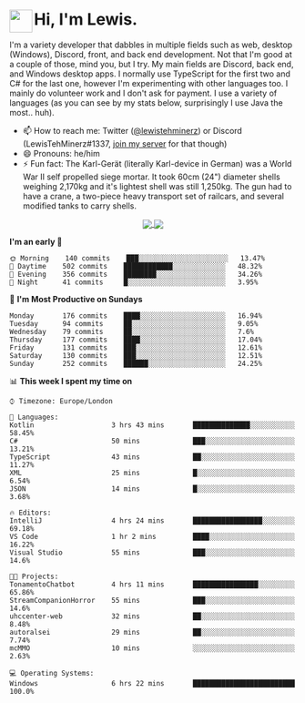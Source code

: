 <h1><img align="left" src="https://cdn.discordapp.com/emojis/552927506957729802.gif" width="40">Hi, I'm Lewis.</h1>

I'm a variety developer that dabbles in multiple fields such as web, desktop (Windows), Discord, front, and back end development. Not that I'm good at a couple of those, mind you, but I try. My main fields are Discord, back end, and Windows desktop apps. I normally use TypeScript for the first two and C# for the last one, however I'm experimenting with other languages too. I mainly do volunteer work and I don't ask for payment. I use a variety of languages (as you can see by my stats below, surprisingly I use Java the most.. huh).

- 📫 How to reach me: Twitter ([@lewistehminerz](https://twitter.com/lewistehminerz)) or Discord (LewisTehMinerz#1337, [join my server](https://discord.gg/XnUh7JB) for that though)
- 😄 Pronouns: he/him
- ⚡ Fun fact: The Karl-Gerät (literally Karl-device in German) was a World War II self propelled siege mortar. It took 60cm (24") diameter shells weighing 2,170kg and it's lightest shell was still 1,250kg. The gun had to have a crane, a two-piece heavy transport set of railcars, and several modified tanks to carry shells.

<p align="center">
  <a href="https://github.com/anuraghazra/github-readme-stats">
    <img align="center" src="https://github-readme-stats.vercel.app/api?username=LewisTehMinerz&count_private=true&show_icons=true&theme=gruvbox">
  </a>
  <a href="https://github.com/anuraghazra/github-readme-stats">
    <img align="center" src="https://github-readme-stats.vercel.app/api/top-langs/?username=LewisTehMinerz&layout=compact&theme=gruvbox">
  </a>
</p>

<!--START_SECTION:waka-->
**I'm an early 🐤** 

```text
🌞 Morning    140 commits    ███░░░░░░░░░░░░░░░░░░░░░░   13.47% 
🌆 Daytime    502 commits    ████████████░░░░░░░░░░░░░   48.32% 
🌃 Evening    356 commits    ████████░░░░░░░░░░░░░░░░░   34.26% 
🌙 Night      41 commits     █░░░░░░░░░░░░░░░░░░░░░░░░   3.95%

```
📅 **I'm Most Productive on Sundays** 

```text
Monday       176 commits    ████░░░░░░░░░░░░░░░░░░░░░   16.94% 
Tuesday      94 commits     ██░░░░░░░░░░░░░░░░░░░░░░░   9.05% 
Wednesday    79 commits     ██░░░░░░░░░░░░░░░░░░░░░░░   7.6% 
Thursday     177 commits    ████░░░░░░░░░░░░░░░░░░░░░   17.04% 
Friday       131 commits    ███░░░░░░░░░░░░░░░░░░░░░░   12.61% 
Saturday     130 commits    ███░░░░░░░░░░░░░░░░░░░░░░   12.51% 
Sunday       252 commits    ██████░░░░░░░░░░░░░░░░░░░   24.25%

```


📊 **This week I spent my time on** 

```text
⌚︎ Timezone: Europe/London

💬 Languages: 
Kotlin                   3 hrs 43 mins       ██████████████░░░░░░░░░░░   58.45% 
C#                       50 mins             ███░░░░░░░░░░░░░░░░░░░░░░   13.21% 
TypeScript               43 mins             ██░░░░░░░░░░░░░░░░░░░░░░░   11.27% 
XML                      25 mins             █░░░░░░░░░░░░░░░░░░░░░░░░   6.54% 
JSON                     14 mins             █░░░░░░░░░░░░░░░░░░░░░░░░   3.68%

🔥 Editors: 
IntelliJ                 4 hrs 24 mins       █████████████████░░░░░░░░   69.18% 
VS Code                  1 hr 2 mins         ████░░░░░░░░░░░░░░░░░░░░░   16.22% 
Visual Studio            55 mins             ███░░░░░░░░░░░░░░░░░░░░░░   14.6%

🐱‍💻 Projects: 
TonamentoChatbot         4 hrs 11 mins       ████████████████░░░░░░░░░   65.86% 
StreamCompanionHorror    55 mins             ███░░░░░░░░░░░░░░░░░░░░░░   14.6% 
uhccenter-web            32 mins             ██░░░░░░░░░░░░░░░░░░░░░░░   8.48% 
autoralsei               29 mins             ██░░░░░░░░░░░░░░░░░░░░░░░   7.74% 
mcMMO                    10 mins             ░░░░░░░░░░░░░░░░░░░░░░░░░   2.63%

💻 Operating Systems: 
Windows                  6 hrs 22 mins       █████████████████████████   100.0%

```


<!--END_SECTION:waka-->
